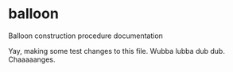 # balloon
Balloon construction procedure documentation

Yay, making some test changes to this file. Wubba lubba dub dub. Chaaaaanges.  
